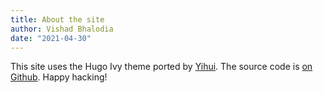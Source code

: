 ```yaml
---
title: About the site
author: Vishad Bhalodia
date: "2021-04-30"
---
```


This site uses the Hugo Ivy theme ported by [Yihui](https://github.com/yihui/). The source code is [on Github](https://github.com/yihui/hugo-ivy). Happy hacking!
